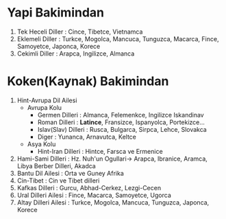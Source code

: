 # Yapi Bakimindan
1. Tek Heceli Diller : Cince, Tibetce, Vietnamca
2. Eklemeli Diller   : Turkce, Mogolca, Mancuca, Tunguzca, Macarca, Fince, Samoyetce, Japonca, Korece
3. Cekimli Diller    : Arapca, Ingilizce, Almanca

# Koken(Kaynak) Bakimindan

1. Hint-Avrupa Dil Ailesi
    - Avrupa Kolu
        - Germen Dilleri      : Almanca, Felemenkce, Ingilizce Iskandinav
        - Roman Dilleri       : **Latince**, Fransizce, Ispanyolca, Portekizce...
        - Islav(Slav) Dilleri : Rusca, Bulgarca, Sirpca, Lehce, Slovakca
        - Diger               : Yunanca, Arnavutca, Keltce
    - Asya Kolu
        - Hint-Iran Dilleri   : Hintce, Farsca ve Ermenice
2. Hami-Sami Dilleri    : Hz. Nuh'un Ogullari-> Arapca, Ibranice, Aramca, Libya Berber Dilleri, Akadca
3. Bantu Dil Ailesi     : Orta ve Guney Afrika
4. Cin-Tibet            : Cin ve Tibet dilleri
5. Kafkas Dilleri       : Gurcu, Abhad-Cerkez, Lezgi-Cecen
6. Ural Dilleri Ailesi  : Fince, Macarca, Samoyetce, Ugorca
7. Altay Dilleri Ailesi : Turkce, Mogolca, Mancuca, Tunguzca, Japonca, Korece
